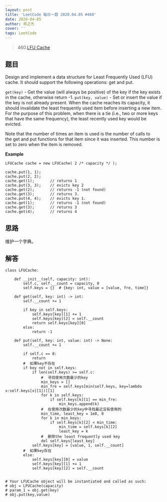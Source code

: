 ```yaml
---
layout: post
title: 'LeetCode 每日一题 2020.04.05 #460'
date: 2020-04-05
author: 郑之杰
cover: ''
tags: LeetCode
---
```


> 460.[LFU Cache](https://leetcode-cn.com/problems/lfu-cache/)

## 题目
Design and implement a data structure for Least Frequently Used (LFU) cache. It should support the following operations: get and put.

```get(key)``` - Get the value (will always be positive) of the key if the key exists in the cache, otherwise return -1.
```put(key, value)``` - Set or insert the value if the key is not already present. When the cache reaches its capacity, it should invalidate the least frequently used item before inserting a new item. For the purpose of this problem, when there is a tie (i.e., two or more keys that have the same frequency), the least recently used key would be evicted.

Note that the number of times an item is used is the number of calls to the get and put functions for that item since it was inserted. This number is set to zero when the item is removed.

**Example**
```
LFUCache cache = new LFUCache( 2 /* capacity */ );

cache.put(1, 1);
cache.put(2, 2);
cache.get(1);       // returns 1
cache.put(3, 3);    // evicts key 2
cache.get(2);       // returns -1 (not found)
cache.get(3);       // returns 3.
cache.put(4, 4);    // evicts key 1.
cache.get(1);       // returns -1 (not found)
cache.get(3);       // returns 3
cache.get(4);       // returns 4
```

## 思路
维护一个字典。

## 解答
```
class LFUCache:

    def __init__(self, capacity: int):
        self.c, self.__count = capacity, 0
        self.keys = {}  # {key: int, value = [value, fre, time]}

    def get(self, key: int) -> int:
        self.__count += 1

        if key in self.keys:
            self.keys[key][1] += 1
            self.keys[key][2] = self.__count
            return self.keys[key][0]
        else:
            return -1

    def put(self, key: int, value: int) -> None:
        self.__count += 1

        if self.c == 0:
            return
        #  如果key不存在
        if key not in self.keys:
            if len(self.keys) >= self.c:
                #  寻找使用次数最少的key
                min_keys = []
                min_fre = self.keys[min(self.keys, key=lambda x:self.keys[x][1])][1]
                for k in self.keys:
                    if self.keys[k][1] == min_fre:
                        min_keys.append(k)
                #  在使用次数最少的key中寻找最近没有使用的
                min_time, least_key = 1e8, 0
                for k in min_keys:
                    if self.keys[k][2] < min_time:
                        min_time = self.keys[k][2]
                        least_key = k
                #  删除the least frequently used key
                del self.keys[least_key]
            self.keys[key] = [value, 1, self.__count]
        #  如果key存在
        else:
            self.keys[key][0] = value
            self.keys[key][1] += 1
            self.keys[key][2] = self.__count


# Your LFUCache object will be instantiated and called as such:
# obj = LFUCache(capacity)
# param_1 = obj.get(key)
# obj.put(key,value)
```